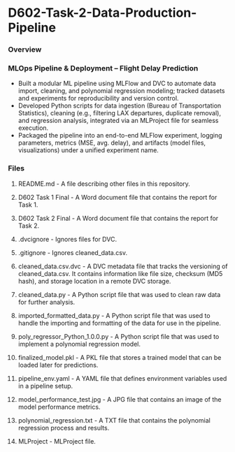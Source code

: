 # D602-Task-2-Data-Production-Pipeline
### Overview

### MLOps Pipeline & Deployment – Flight Delay Prediction
-	Built a modular ML pipeline using MLFlow and DVC to automate data import, cleaning, and polynomial regression modeling; tracked datasets and experiments for reproducibility and version control.
-	Developed Python scripts for data ingestion (Bureau of Transportation Statistics), cleaning (e.g., filtering LAX departures, duplicate removal), and regression analysis, integrated via an MLProject file for seamless execution.
-	Packaged the pipeline into an end-to-end MLFlow experiment, logging parameters, metrics (MSE, avg. delay), and artifacts (model files, visualizations) under a unified experiment name.


### Files
1. README.md - A file describing other files in this repository.

2. D602 Task 1 Final - A Word document file that contains the report for Task 1.

3. D602 Task 2 Final - A Word document file that contains the report for Task 2.

4. .dvcignore - Ignores files for DVC.

5. .gitignore - Ignores cleaned_data.csv.

6. cleaned_data.csv.dvc - A DVC metadata file that tracks the versioning of cleaned_data.csv. It contains information like file size, checksum (MD5 hash), and storage location in a remote DVC storage.

7. cleaned_data.py - A Python script file that was used to clean raw data for further analysis.

8. imported_formatted_data.py - A Python script file that was used to handle the importing and formatting of the data for use in the pipeline.

9. poly_regressor_Python_1.0.0.py - A Python script file that was used to implement a polynomial regression model.

10. finalized_model.pkl - A PKL file that stores a trained model that can be loaded later for predictions.

11. pipeline_env.yaml - A YAML file that defines environment variables used in a pipeline setup.

12. model_performance_test.jpg - A JPG file that contains an image of the model performance metrics.

13. polynomial_regression.txt - A TXT file that contains the polynomial regression process and results.

14. MLProject - MLProject file.
